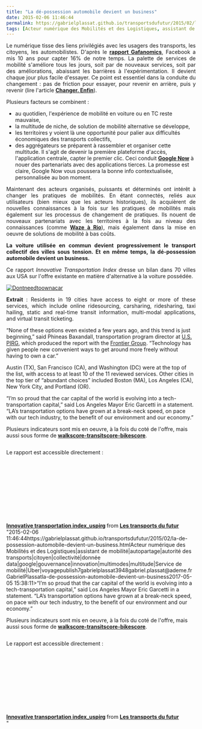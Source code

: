 ```yaml
---
title: "La dé-possession automobile devient un business"
date: 2015-02-06 11:46:44
permalink: https://gabrielplassat.github.io/transportsdufutur/2015/02/la-de-possession-automobile-devient-un-business.html
tags: [Acteur numérique des Mobilités et des Logistiques, assistant de mobilité, autopartage, autorité des transports, citoyen, collectivité, donnée data, google, gouvernance, innovation, multimodes, multitude, Service de mobilité, Uber, voyage]
---
```


<p style="text-align: justify;">Le numérique tisse des liens privilégiés avec les usagers des transports, les citoyens, les automobilistes. D'après le <a href="http://www.fabernovel.com/fr/gafa/" target="_blank"><strong>rapport Gafanomics</strong></a>, Facebook a mis 10 ans pour capter 16% de notre temps. La palette de services de mobilité s'améliore tous les jours, soit par de nouveaux services, soit par des améliorations, abaissant les barrières à l'expérimentation. Il devient chaque jour plus facile d'essayer. Ce point est essentiel dans la conduite du changement : pas de friction pour essayer, pour revenir en arrière, puis y revenir (lire l'article <a href="https://gabrielplassat.github.io/transportsdufutur/2014/12/changer-de-mobilite.html" target="_blank"><strong>Changer. Enfin</strong></a>).</p> <p style="text-align: justify;">Plusieurs facteurs se combinent :</p> <ul> <li>au quotidien, l'expérience de mobilité en voiture ou en TC reste mauvaise,</li> <li>la multitude de niche, de solution de mobilité alternative se développe,</li> <li>les territoires y voient là une opportunité pour palier aux difficultés économiques des transports collectifs,</li> <li>des aggrégateurs se préparent à rassembler et organiser cette multitude. Il s'agit de devenir la première plateforme d'accès, l'application centrale, capter le premier clic. Ceci conduit <a href="http://www.nextinpact.com/news/92937-les-cartes-de-google-now-souvrent-aux-applications-tierces.htm" target="_blank"><strong>Google Now</strong></a> à nouer des partenariats avec des applications tierces. La promesse est claire, Google Now vous poussera la bonne info contextualisée, personnalisée au bon moment.</li> </ul> <p style="text-align: justify;">Maintenant des acteurs organisés, puissants et déterminés ont intérêt à changer les pratiques de mobilités. En étant connectés, reliés aux utilisateurs (bien mieux que les acteurs historiques), ils acquièrent de nouvelles connaissances à la fois sur les pratiques de mobilités mais également sur les processus de changement de pratiques. Ils nouent de nouveaux partenariats avec les territoires à la fois au niveau des connaissances (comme <a href="https://gabrielplassat.github.io/transportsdufutur/2014/07/si-tu-vas-a-rio-noublie-pas-waze-moovit-et-strava.html" target="_blank"><strong>Waze à Rio</strong></a>), mais également dans la mise en oeuvre de solutions de mobilité à bas coûts.</p> <p style="text-align: justify;"><strong>La voiture utilisée en commun devient progressivement le transport collectif des villes sous tension. Et en même temps, la dé-possession automobile devient un business.</strong></p> <p style="text-align: justify;">Ce rapport <em>Innovative Transportation Index</em> dresse un bilan dans 70 villes aux USA sur l'offre existante en matière d'alternative à la voiture possédée.</p> <p style="text-align: justify;"><a class="asset-img-link" href="https://gabrielplassat.github.io/transportsdufutur/wp-content/uploads/sites/6/old/6a0120a66d2ad4970b01b8d0d126c6970c-pi.png"><img rel="lightbox[]" alt="Dontneedtoownacar" class="asset  asset-image at-xid-6a0120a66d2ad4970b01b8d0d126c6970c img-responsive" src="/wp-content/uploads/sites/6/old/6a0120a66d2ad4970b01b8d0d126c6970c-320wi.png" style="display: block; margin-left: auto; margin-right: auto;" title="Dontneedtoownacar" /></a></p>   <!--more-->  <p style="text-align: justify;"><strong>Extrait</strong> : Residents in 19 cities have access to eight or more of these services, which include online ridesourcing, carsharing, ridesharing, taxi hailing, static and real-time transit information, multi-modal applications, and virtual transit ticketing.</p> <p style=""text-align: justify>“None of these options even existed a few years ago, and this trend is just beginning,” said Phineas Baxandall, transportation program director at <a href=""http://www.uspirg.org/"" target=""_blank"" title=""Link to US PIRG"">U.S. PIRG</a>, which produced the report with the <a href=""http://www.frontiergroup.org/"" target=""_blank"" title=""Link to Frontier Group"">Frontier Group</a>. “Technology has given people new convenient ways to get around more freely without having to own a car.”</p> <p style=""text-align: justify>Austin (TX), San Francisco (CA), and Washington (DC) were at the top of the list, with access to at least 10 of the 11 reviewed services. Other cities in the top tier of “abundant choices” included Boston (MA), Los Angeles (CA), New York City, and Portland (OR).</p> <p style=""text-align: justify>“I’m so proud that the car capital of the world is evolving into a tech-transportation capital,” said Los Angeles Mayor Eric Garcetti in a statement. “LA’s transportation options have grown at a break-neck speed, on pace with our tech industry, to the benefit of our environment and our economy.”</p> <p style=""text-align: justify>Plusieurs indicateurs sont mis en oeuvre, à la fois du coté de l'offre, mais aussi sous forme de <a href="https://gabrielplassat.github.io/transportsdufutur/2011/09/walkscore-appartment-revolutionne-la-recherche-dun-bien-immobilier-par-les-donnees-de-transports.html"" target=""_blank""><strong>walkscore-transitscore-bikescore</strong></a>.</p> <p style=""text-align: justify><a class=""asset-img-link"" href="https://gabrielplassat.github.io/transportsdufutur/wp-content/uploads/sites/6/old/6a0120a66d2ad4970b01b8d0d1196a970c-pi.png""><img rel=""lightbox[]"" alt=""Walkscore"" class=""asset  asset-image at-xid-6a0120a66d2ad4970b01b8d0d1196a970c img-responsive"" src=""/wp-content/uploads/sites/6/old/6a0120a66d2ad4970b01b8d0d1196a970c-500wi.png"" style=""display: block margin-left: auto margin-right: auto title=""Walkscore"" /></a></p> <p style=""text-align: justify>Le rapport est accessible directement :</p> <p><iframe allowfullscreen="""" frameborder=""0"" height=""510"" marginheight=""0"" marginwidth=""0"" scrolling=""no"" src=""//www.slideshare.net/slideshow/embed_code/44342348"" style=""border: 1px solid #CCC border-width: 1px margin-bottom: 5px max-width: 100% width=""477""> </iframe></p> <div style=""margin-bottom: 5px><strong> <a href="https://gabrielplassat.github.io/transportsdufutur//fr.slideshare.net/transportsdufutur/innovative-transportation-indexuspirg"" target=""_blank"" title=""Innovative transportation index_uspirg"">Innovative transportation index_uspirg</a> </strong> from <strong><a href="https://gabrielplassat.github.io/transportsdufutur//www.slideshare.net/transportsdufutur"" target=""_blank"">Les transports du futur</a></strong></div>"2015-02-06 11:46:44https://gabrielplassat.github.io/transportsdufutur/2015/02/la-de-possession-automobile-devient-un-business.htmlActeur numérique des Mobilités et des Logistiques|assistant de mobilité|autopartage|autorité des transports|citoyen|collectivité|donnée data|google|gouvernance|innovation|multimodes|multitude|Service de mobilité|Uber|voyagepublish7gabrielplassat3948gabriel.plassat@ademe.frGabrielPlassatla-de-possession-automobile-devient-un-business2017-05-05 15:38:11>“I’m so proud that the car capital of the world is evolving into a tech-transportation capital,” said Los Angeles Mayor Eric Garcetti in a statement. “LA’s transportation options have grown at a break-neck speed, on pace with our tech industry, to the benefit of our environment and our economy.”</p> <p style=""text-align: justify>Plusieurs indicateurs sont mis en oeuvre, à la fois du coté de l'offre, mais aussi sous forme de <a href="https://gabrielplassat.github.io/transportsdufutur/2011/09/walkscore-appartment-revolutionne-la-recherche-dun-bien-immobilier-par-les-donnees-de-transports.html"" target=""_blank""><strong>walkscore-transitscore-bikescore</strong></a>.</p> <p style=""text-align: justify><a class=""asset-img-link"" href="https://gabrielplassat.github.io/transportsdufutur/wp-content/uploads/sites/6/old/6a0120a66d2ad4970b01b8d0d1196a970c-pi.png""><img rel=""lightbox[]"" alt=""Walkscore"" class=""asset  asset-image at-xid-6a0120a66d2ad4970b01b8d0d1196a970c img-responsive"" src=""/wp-content/uploads/sites/6/old/6a0120a66d2ad4970b01b8d0d1196a970c-500wi.png"" style=""display: blocktitle=""Walkscore"" /></a></p> <p style=""text-align: justify>Le rapport est accessible directement :</p> <p><iframe allowfullscreen="""" frameborder=""0"" height=""510"" marginheight=""0"" marginwidth=""0"" scrolling=""no"" src=""//www.slideshare.net/slideshow/embed_code/44342348"" style=""border: 1px solid #CCCwidth=""477""> </iframe></p> <div style=""margin-bottom: 5px><strong> <a href="https://gabrielplassat.github.io/transportsdufutur//fr.slideshare.net/transportsdufutur/innovative-transportation-indexuspirg"" target=""_blank"" title=""Innovative transportation index_uspirg"">Innovative transportation index_uspirg</a> </strong> from <strong><a href="https://gabrielplassat.github.io/transportsdufutur//www.slideshare.net/transportsdufutur"" target=""_blank"">Les transports du futur</a></strong></div>"
